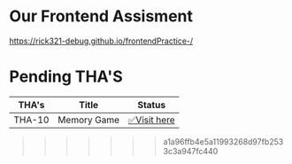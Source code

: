 # Our Frontend Assisment
https://rick321-debug.github.io/frontendPractice-/

# Pending THA'S
|THA's |Title |Status|
|--- |--- |--- |
|THA-10 |Memory Game |[✅Visit here](THA-10/index.css)


>>>>>>> a1a96ffb4e5a11993268d97fb2533c3a947fc440

